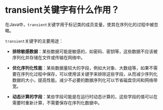 # transient关键字有什么作用？

在Java中，`transient`关键字用于标记类的成员变量，使其在序列化的过程中被忽略。

`transient`关键字的主要用途：

-   **排除敏感数据**：某些数据可能是敏感的，如密码、密钥等，这些数据不应该被序列化并存储在文件或传输在网络中。

-   **优化序列化性能**：某些数据量较大的字段，例如大对象、大数组等，如果不需要在序列化过程中保存，可以使用该关键字来排除这些字段，从而减少序列化数据的大小，提高性能。减少不必要的数据序列化可以节省磁盘空间和网络带宽。
-   **动态计算的字段**：某些字段可能是在运行时动态计算的，这些字段的值可以在需要时重新计算，不需要保存在序列化数据中。